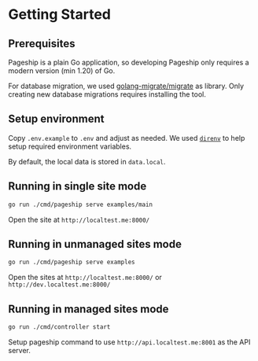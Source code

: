 # Getting Started

## Prerequisites

Pageship is a plain Go application, so developing Pageship only requires a
modern version (min 1.20) of Go.

For database migration, we used
[golang-migrate/migrate](https://github.com/golang-migrate/migrate) as library.
Only creating new database migrations requires installing the tool.

## Setup environment

Copy `.env.example` to `.env` and adjust as needed.
We used [`direnv`](direnv.net) to help setup required environment variables.

By default, the local data is stored in `data.local`.

## Running in single site mode

```sh
go run ./cmd/pageship serve examples/main
```

Open the site at `http://localtest.me:8000/`

## Running in unmanaged sites mode

```sh
go run ./cmd/pageship serve examples
```

Open the sites at `http://localtest.me:8000/` or `http://dev.localtest.me:8000/`

## Running in managed sites mode

```sh
go run ./cmd/controller start
```

Setup pageship command to use `http://api.localtest.me:8001` as the API server.
